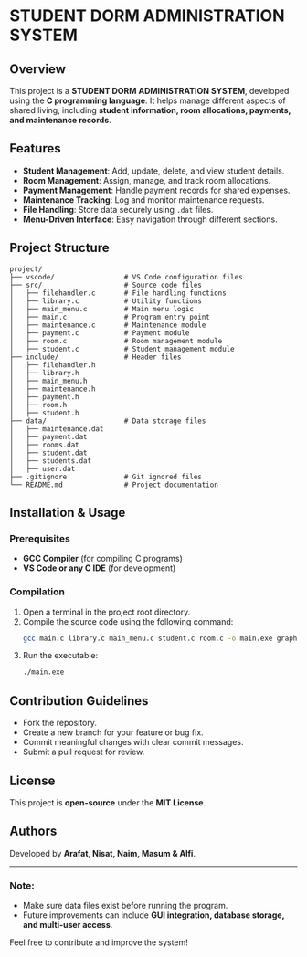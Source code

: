 # STUDENT DORM ADMINISTRATION SYSTEM

## Overview
This project is a **STUDENT DORM ADMINISTRATION SYSTEM**, developed using the **C programming language**. It helps manage different aspects of shared living, including **student information, room allocations, payments, and maintenance records**.

## Features
- **Student Management**: Add, update, delete, and view student details.
- **Room Management**: Assign, manage, and track room allocations.
- **Payment Management**: Handle payment records for shared expenses.
- **Maintenance Tracking**: Log and monitor maintenance requests.
- **File Handling**: Store data securely using `.dat` files.
- **Menu-Driven Interface**: Easy navigation through different sections.

## Project Structure
```
project/
├── vscode/                 # VS Code configuration files
├── src/                    # Source code files
│   ├── filehandler.c       # File handling functions
│   ├── library.c           # Utility functions
│   ├── main_menu.c         # Main menu logic
│   ├── main.c              # Program entry point
│   ├── maintenance.c       # Maintenance module
│   ├── payment.c           # Payment module
│   ├── room.c              # Room management module
│   ├── student.c           # Student management module
├── include/                # Header files
│   ├── filehandler.h       
│   ├── library.h           
│   ├── main_menu.h         
│   ├── maintenance.h       
│   ├── payment.h           
│   ├── room.h              
│   ├── student.h           
├── data/                   # Data storage files
│   ├── maintenance.dat     
│   ├── payment.dat         
│   ├── rooms.dat           
│   ├── student.dat         
│   ├── students.dat        
│   ├── user.dat            
├── .gitignore              # Git ignored files
└── README.md               # Project documentation
```

## Installation & Usage
### Prerequisites
- **GCC Compiler** (for compiling C programs)
- **VS Code or any C IDE** (for development)

### Compilation
1. Open a terminal in the project root directory.
2. Compile the source code using the following command:
   ```sh
   gcc main.c library.c main_menu.c student.c room.c -o main.exe graph.c -I../include
   ```
3. Run the executable:
   ```sh
   ./main.exe
   ```

## Contribution Guidelines
- Fork the repository.
- Create a new branch for your feature or bug fix.
- Commit meaningful changes with clear commit messages.
- Submit a pull request for review.

## License
This project is **open-source** under the **MIT License**.

## Authors
Developed by **Arafat, Nisat, Naim, Masum & Alfi**.

---
### Note:
- Make sure data files exist before running the program.
- Future improvements can include **GUI integration, database storage, and multi-user access**.

Feel free to contribute and improve the system! 
